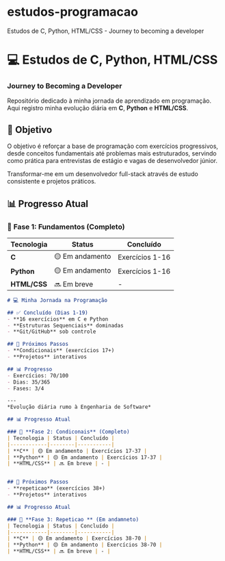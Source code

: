 # estudos-programacao
Estudos de C, Python, HTML/CSS  - Journey to becoming a developer

# 💻 Estudos de C, Python, HTML/CSS 
### Journey to Becoming a Developer

Repositório dedicado à minha jornada de aprendizado em programação. Aqui registro minha evolução diária em **C**, **Python** e **HTML/CSS**.

## 🎯 Objetivo
O objetivo é reforçar a base de programação com exercícios progressivos, desde conceitos fundamentais até problemas mais estruturados, servindo como prática para entrevistas de estágio e vagas de desenvolvedor júnior.

Transformar-me em um desenvolvedor full-stack através de estudo consistente e projetos práticos.

## 📊 Progresso Atual

### 🌱 **Fase 1: Fundamentos** (Completo)
| Tecnologia | Status | Concluído |
|------------|--------|-----------|
| **C** | 🟡 Em andamento | Exercícios 1-16 |
| **Python** | 🟡 Em andamento | Exercícios 1-16 |
| **HTML/CSS** | 🔜 Em breve | - |

```markdown
# 💻 Minha Jornada na Programação

## ✅ Concluído (Dias 1-19)
- **16 exercícios** em C e Python
- **Estruturas Sequenciais** dominadas
- **Git/GitHub** sob controle

## 🚀 Próximos Passos
- **Condicionais** (exercícios 17+)
- **Projetos** interativos

## 📊 Progresso
- Exercícios: 70/100
- Dias: 35/365
- Fases: 3/4

---
*Evolução diária rumo à Engenharia de Software*

## 📊 Progresso Atual

### 🌱 **Fase 2: Condiconais** (Completo)
| Tecnologia | Status | Concluído |
|------------|--------|-----------|
| **C** | 🟡 Em andamento | Exercícios 17-37 |
| **Python** | 🟡 Em andamento | Exercícios 17-37 |
| **HTML/CSS** | 🔜 Em breve | - |


## 🚀 Próximos Passos
- **repeticao** (exercícios 38+)
- **Projetos** interativos

## 📊 Progresso Atual

### 🌱 **Fase 3: Repeticao ** (Em andamneto)
| Tecnologia | Status | Concluído |
|------------|--------|-----------|
| **C** | 🟡 Em andamento | Exercícios 38-70 |
| **Python** | 🟡 Em andamento | Exercícios 38-70 |
| **HTML/CSS** | 🔜 Em breve | - |